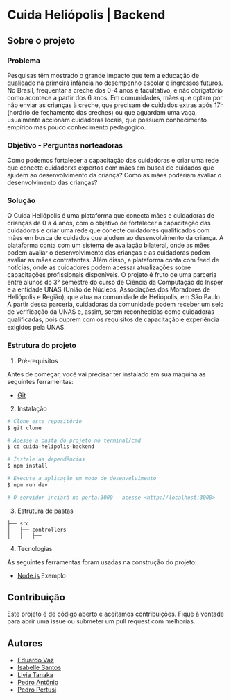 # Cuida Heliópolis | Backend

## Sobre o projeto

### Problema

Pesquisas têm mostrado o grande impacto que tem a
educação de qualidade na primeira infância no
desempenho escolar e ingressos futuros. No Brasil,
frequentar a creche dos 0-4 anos é facultativo, e não
obrigatório como acontece a partir dos 6 anos.
Em comunidades, mães que optam por não enviar as
crianças à creche, que precisam de cuidados extras
após 17h (horário de fechamento das creches) ou que
aguardam uma vaga, usualmente accionam cuidadoras
locais, que possuem conhecimento empírico mas pouco
conhecimento pedagógico.

### Objetivo - Perguntas norteadoras

Como podemos fortalecer a
capacitação das cuidadoras e criar uma rede que
conecte cuidadorxs expertos com mães em busca de
cuidados que ajudem ao desenvolvimento da criança?
Como as mães poderiam avaliar o desenvolvimento das
crianças?   

### Solução

O Cuida Heliópolis é uma plataforma que conecta mães e cuidadoras de crianças de 0 a 4 anos, com o objetivo de fortalecer a capacitação das cuidadoras e criar uma rede que conecte cuidadores qualificados com mães em busca de cuidados que ajudem ao desenvolvimento da criança. A plataforma conta com um sistema de avaliação bilateral, onde as mães podem avaliar o desenvolvimento das crianças e as cuidadoras podem avaliar as mães contratantes. Além disso, a plataforma conta com feed de notícias, onde as cuidadores podem acessar atualizações sobre capacitações profissionais disponíveis. 
O projeto é fruto de uma parceria entre alunos do 3° semestre do curso de Ciência da Computação do Insper e a entidade UNAS (União de Núcleos, Associações dos Moradores de Heliópolis e Região), que atua na comunidade de Heliópolis, em São Paulo. A partir dessa parceria, cuidadoras da comunidade podem receber um selo de verificação da UNAS e, assim, serem reconhecidas como cuidadoras qualiﬁcadas, pois cuprem com os requisitos de capacitação e experiência exigidos pela UNAS.

### Estrutura do projeto

1. Pré-requisitos

Antes de começar, você vai precisar ter instalado em sua máquina as seguintes ferramentas:

- [Git](https://git-scm.com)


2. Instalação

```bash
# Clone este repositório
$ git clone

# Acesse a pasta do projeto no terminal/cmd
$ cd cuida-helipolis-backend

# Instale as dependências
$ npm install

# Execute a aplicação em modo de desenvolvimento
$ npm run dev

# O servidor inciará na porta:3000 - acesse <http://localhost:3000>
```


3. Estrutura de pastas

```
├── src
│   ├── controllers
│   │   ├── 

```

4. Tecnologias

As seguintes ferramentas foram usadas na construção do projeto:

- [Node.js](https://nodejs.org/en/) Exemplo

## Contribuição 

Este projeto é de código aberto e aceitamos contribuições. Fique à vontade para abrir uma issue ou submeter um pull request com melhorias.

## Autores

- [Eduardo Vaz](https://github.com/EduardoMVAz)
- [Isabelle Santos](https://github.com/isabelleatt)
- [Livia Tanaka](https://github.com/liviatanaka)
- [Pedro Antônio](https://github.com/P-ASilva)
- [Pedro Pertusi](https://github.com/PedroPertusi)


